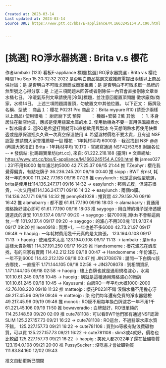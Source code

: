 ```yaml
---

Created at: 2023-03-14
Last updated at: 2023-03-14
Source URL: https://www.ptt.cc/bbs/E-appliance/M.1663245154.A.C90.html


---
```


# [挑選] RO淨水器挑選 : Brita v.s 櫻花


作者iambakr (123)
看板E-appliance
標題\[挑選\] RO淨水器挑選 : Brita v.s 櫻花
時間Thu Sep 15 20:32:32 2022
是否明白商品挑選文或推薦需提出兩樣以上商品供討論：是 是否明白不可徵求廠商或商家推薦：是 是否明白不可徵求單一品牌的無型號之心得分享：是 上述三項問題未回答或者刪除任一內容會直接刪除文章並水桶七日。 冷暖氣系列文章請使用\[冷氣\]標題，並注意回覆置頂問題 徵求廠商/商家，水桶14日。 上述三項問題請置頂，勿放置文中其他位置。 以下正文： 廠牌及名稱、型號： 商品１：櫻花 P0231 Pro 商品２：Brita mypure R10 (請至少兩樣以上商品) 使用環境 ： 廚房廚下式 預算 　　： 機器+安裝 2萬 其他 　： 1. 本身居住在新店地區，應該是使用翡翠水庫的水 2. 使用動機為不要一直用保溫瓶煮水 + 製冰需求 3. 選RO是希望打開就可以直接飲用與製冰 冬天想喝熱水再使用快煮壺或是原保溫瓶久久煮一次真空保溫使用 4. 希望濾材價格不要太貴，且有過 NSF認證 想請問大家會推薦哪一個 櫻花 - 1年耗材平均 6000多 - 我沒找到 NSF @@ (再請大家指正) Brita - 1年耗材平均 10,170 - 官網寫通過 NSF42/53/58 謝謝各位 -- ※ 發信站: 批踢踢實業坊(ptt.cc), 來自: 61.222.218.188 (臺灣) ※ 文章網址: <https://www.ptt.cc/bbs/E-appliance/M.1663245154.A.C90.html>
推 james027 : 231不用18000 每年濾芯約5000 42.77.25.37 09/15 21:44
推 TZephyr : 櫻花我覺得偏貴，有點吃牌子 36.236.245.201 09/16 00:40
推 siopp : BWT 有nsf, 耗材一年約6000 111.242.77.163 09/16 07:26
推 easylunch : 也是這兩個型號選，brita是使用杜114.136.247.171 09/16 14:32
→ easylunch : 邦陶式膜，但濾芯很貴，一次又用掉114.136.247.171 09/16 14:32
→ easylunch : 兩個ro膜。114.136.247.171 09/16 14:32
推 penny841028 : 推賀眾 42.79.159.76 09/16 16:42
推 alamabarry : 都不要 61.61.77.190 09/16 18:03
→ alamabarry : 買通用規格換好濾心即可 61.61.77.190 09/16 18:03
推 saygogo : 用白牌的機子逆滲透膜選道氏的含安 101.9.137.4 09/17 09:20
→ saygogo : 裝7000塊,測tds不會輸這兩台,一年 101.9.137.4 09/17 09:20
→ saygogo : 的濾心不用300塊 101.9.137.4 09/17 09:20
推 leon0918 : 賀眾+1，一年也差不多6000 42.73.21.97 09/17 09:48
→ haopig : 一年耗材費用幾千元真的是太誇張， 123.194.0.108 09/17 11:13
→ haopig : 使用成本太高 123.194.0.108 09/17 11:13
→ iambakr : 是brita 這樣太貴對嗎? 114.37.191.250 09/17 16:29
推 Handsomeme : 櫻花濾芯在蝦皮找，有的店家有賣兩 114.42.212.129 09/18 00:47
→ Handsomeme : 年份濾芯，一年不到6000 114.42.212.129 09/18 00:47
推 JIN3708078 : 請問一下白牌ro該去哪找，一直搜不 1.171.144.105 09/18 02:58
→ JIN3708078 : 到相關資訊 1.171.144.105 09/18 02:58
→ haopig : 樓上白牌也就是通用規格濾心，水易 101.10.61.245 09/18 10:45
→ haopig : 購就是這種通用規格濾心的廠牌 101.10.61.245 09/18 10:45
→ Kayusumi : 白牌RO一年平均大概1000-2000 42.76.108.220 09/18 11:32
推 matteojp : 櫻花P0231不錯 沒儲水桶不用擔心汙 49.217.45.96 09/19 09:46
→ matteojp : 染 他們每年還有免費的淨水器健檢 49.217.45.96 09/19 09:46
推 monok : RO膜不用每年換白牌濾芯一年不用1千 61.221.45.106 09/19 11:50
推 bowaveradio : 白牌就好，RO很單純的 114.25.148.59 09/20 02:09
推 cute781108 : 可以看BWT他們家有通過NSF認證SLIM 125.227.157.73 09/21 16:22
→ cute781108 : RO這台，不過翡翠水庫水質不錯， 125.227.157.73 09/21 16:22
→ cute781108 : 買到ro等級有點浪費礦物質，可以買 125.227.157.73 09/21 16:22
→ cute781108 : slim3或4就好，價格也比較甜 125.227.157.73 09/21 16:22
→ haopig : 笑死人都2022年了還在扯礦物質 123.194.0.108 09/21 20:00
推 PussySucker : 沒唸書才會扯礦物質 111.83.84.160 12/02 09:43

推文自動更新已關閉

